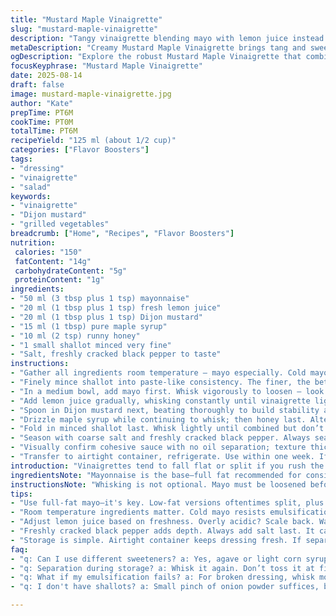 ```yaml
---
title: "Mustard Maple Vinaigrette"
slug: "mustard-maple-vinaigrette"
description: "Tangy vinaigrette blending mayo with lemon juice instead of cider vinegar, replacing traditional mustard with Dijon for creamier bite. Maple syrup stays, but honey added for deeper sweetness. Garlic swapped for shallot, minced fine. Whisked briskly to emulsify; seasoning with salt and cracked pepper. Keeps a week chilled tightly sealed. Perfect for salads, slaws, or drizzles over grilled veg. Robust, sharp, balanced acidity and subtle sweet notes."
metaDescription: "Creamy Mustard Maple Vinaigrette brings tang and sweetness to salads and grilled veggies, a must-try dressing with rich flavors."
ogDescription: "Explore the robust Mustard Maple Vinaigrette that combines creamy mayo and zesty lemon juice for a tangy dressing bursting with flavor."
focusKeyphrase: "Mustard Maple Vinaigrette"
date: 2025-08-14
draft: false
image: mustard-maple-vinaigrette.jpg
author: "Kate"
prepTime: PT6M
cookTime: PT0M
totalTime: PT6M
recipeYield: "125 ml (about 1/2 cup)"
categories: ["Flavor Boosters"]
tags:
- "dressing"
- "vinaigrette"
- "salad"
keywords:
- "vinaigrette"
- "Dijon mustard"
- "grilled vegetables"
breadcrumb: ["Home", "Recipes", "Flavor Boosters"]
nutrition: 
 calories: "150"
 fatContent: "14g"
 carbohydrateContent: "5g"
 proteinContent: "1g"
ingredients:
- "50 ml (3 tbsp plus 1 tsp) mayonnaise"
- "20 ml (1 tbsp plus 1 tsp) fresh lemon juice"
- "20 ml (1 tbsp plus 1 tsp) Dijon mustard"
- "15 ml (1 tbsp) pure maple syrup"
- "10 ml (2 tsp) runny honey"
- "1 small shallot minced very fine"
- "Salt, freshly cracked black pepper to taste"
instructions:
- "Gather all ingredients room temperature — mayo especially. Cold mayo resists emulsification and splits easily."
- "Finely mince shallot into paste-like consistency. The finer, the better it dissolves flavor and texture. No chunks here."
- "In a medium bowl, add mayo first. Whisk vigorously to loosen — look for creamy texture, no lumps."
- "Add lemon juice gradually, whisking constantly until vinaigrette lightens in color slightly and thickens. Acid triggers mustard and mayo to thicken."
- "Spoon in Dijon mustard next, beating thoroughly to build stability and tang. Watch mixture become velvety."
- "Drizzle maple syrup while continuing to whisk; then honey last. Alternate sweeteners balances sweetness layered—not cloying."
- "Fold in minced shallot last. Whisk lightly until combined but don’t overmix or shallot pulp will separate."
- "Season with coarse salt and freshly cracked black pepper. Always season near serving time — salt changes emulsion dynamics."
- "Visually confirm cohesive sauce with no oil separation; texture thick enough to coat back of spoon but pourable."
- "Transfer to airtight container, refrigerate. Use within one week. If sauce separates during storage — whisk vigorously before use or add small splash water to re-emulsify."
introduction: "Vinaigrettes tend to fall flat or split if you rush the emulsification. Mayo? Saves steps but demands attention. Swap cider vinegar for lemon on impulse — brighter acidity, punchier aroma. Dijon in place of grainy mustard. Creamier, faster to blend, but less texture contrast. Adding honey alongside maple syrup layers sweetness, prevents single-note flavor. Shallots over garlic — less bite, more nuanced aroma, easier on breath. Whisking matters; don’t just dump. It’s about texture — creamy, glossy, thick enough to cling, thin enough to drizzle. Salt last, because it can kill emulsions or dry flavors prematurely. Store cold, and watch for separation cues—simple fix with a quick whisk or splash of water. No tricks, just fundamentals. You want your dressing to sing, not sputter."
ingredientsNote: "Mayonnaise is the base—full fat recommended for consistency and taste. Avoid low-fat versions; tend to split. Lemon juice substitutes cider vinegar for brighter, cleaner acidity; adjust quantity depending on freshness and personal preference. Dijon mustard gives smooth texture; old-fashioned grainy mustard can be swapped but expect more texture. Maple syrup and honey balance sweetness; substitute either with agave or light corn syrup if unavailable. Shallot minced very fine adds subtle onion aroma without overpowering raw garlic pungency. Salt and freshly cracked black pepper finish, balancing. If limited on shallots, a small pinch of onion powder can suffice but won't replicate fresh aroma exactly. Keep mayo and liquids near room temperature before combining to ease emulsification and prevent curdling."
instructionsNote: "Whisking is not optional. Mayo must be loosened before adding acidic components to prevent lumps and splitting. Acid activates emulsifying agents in Dijon and mayo simultaneously—add slowly, whisk continuously. Maple syrup and honey introduced late maintain brightness and prevent turning greasy. Finely minced shallot folded in last prevents tough bites or uneven bits. Season close to serving time; salt can destabilize emulsions if mixed too early. Watch for sauce thickening and color lightening as signs acidity is working properly—whisk time varies, rely on visual and tactile cues not strict minutes. If dressing separates in fridge, vigorous whisking or minimal addition of cold water resets emulsion—never throw away sauce at first sign of separation. Use airtight jar to slow down oxidation and flavor loss."
tips:
- "Use full-fat mayo—it's key. Low-fat versions oftentimes split, plus texture suffers. Look for brand with simple ingredients."
- "Room temperature ingredients matter. Cold mayo resists emulsification. Must whisk vigorously as acid hits mayo. Watch texture change."
- "Adjust lemon juice based on freshness. Overly acidic? Scale back. Want bolder flavor? Add a touch more, but balance is crucial."
- "Freshly cracked black pepper adds depth. Always add salt last. It can disrupt emulsification if done early. Timing matters here."
- "Storage is simple. Airtight container keeps dressing fresh. If separation happens? Give it a good whisk or add water cautiously."
faq:
- "q: Can I use different sweeteners? a: Yes, agave or light corn syrup here. Maple and honey layered sweetness. Both work."
- "q: Separation during storage? a: Whisk it again. Don’t toss it at first sight of separation. Little water sometimes fixes that."
- "q: What if my emulsification fails? a: For broken dressing, whisk more. Adding warm water might help reconnect ingredients too."
- "q: I don't have shallots? a: Small pinch of onion powder suffices, but don't expect same aroma. Fresh is always better, if available."

---
```


